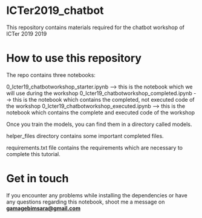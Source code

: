 # ICTer2019_chatbot
This repository contains materials required for the chatbot workshop of ICTer 2019 2019

# How to use this repository
The repo contains three notebooks:

0_Icter19_chatbotworkshop_starter.ipynb --> this is the notebook which we will use during the workshop
0_Icter19_chatbotworkshop_completed.ipynb --> this is the notebook which contains the completed, not executed code of the workshop
0_Icter19_chatbotworkshop_executed.ipynb --> this is the notebook which contains the complete and executed code of the workshop

Once you train the models, you can find them in a directory called models.

helper_files directory contains some important completed files.

requirements.txt file contains the requirements which are necessary to complete this tutorial.


# Get in touch
If you encounter any problems while installing the dependencies or have any questions regarding this notebook, shoot me a message on **gamagebimsara@gmail.com**
